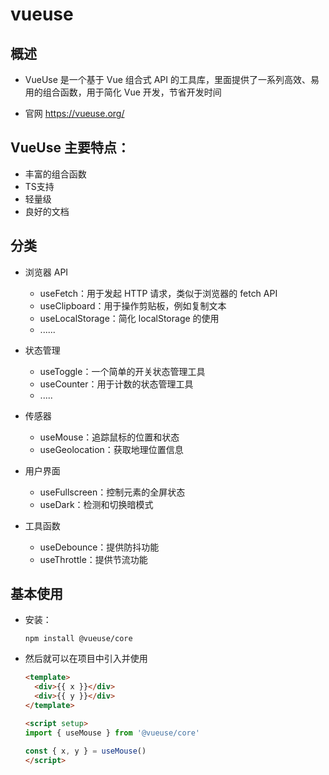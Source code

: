 # vueuse

## 概述

+ VueUse 是一个基于 Vue 组合式 API 的工具库，里面提供了一系列高效、易用的组合函数，用于简化 Vue 开发，节省开发时间

+ 官网 https://vueuse.org/

## VueUse 主要特点：

+ 丰富的组合函数
+ TS支持
+ 轻量级
+ 良好的文档

## 分类

+ 浏览器 API

  + useFetch：用于发起 HTTP 请求，类似于浏览器的 fetch API
  + useClipboard：用于操作剪贴板，例如复制文本
  + useLocalStorage：简化 localStorage 的使用
  + ......

+ 状态管理

  + useToggle：一个简单的开关状态管理工具
  + useCounter：用于计数的状态管理工具
  + .....

+ 传感器

  + useMouse：追踪鼠标的位置和状态
  + useGeolocation：获取地理位置信息

+ 用户界面

  + useFullscreen：控制元素的全屏状态
  + useDark：检测和切换暗模式

+ 工具函数

  + useDebounce：提供防抖功能
  + useThrottle：提供节流功能

## 基本使用

+ 安装：

  ```shell
  npm install @vueuse/core
  ```

+ 然后就可以在项目中引入并使用

  ```html
  <template>
    <div>{{ x }}</div>
    <div>{{ y }}</div>
  </template>

  <script setup>
  import { useMouse } from '@vueuse/core'

  const { x, y } = useMouse()
  </script>
  ```
